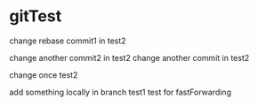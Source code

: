 # gitTest

change rebase commit1 in test2

change another commit2 in test2
change another commit in test2


change once test2




add something locally in branch test1
test for fastForwarding
